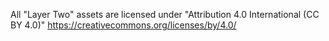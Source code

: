 All "Layer Two" assets are licensed under "Attribution 4.0 International (CC BY 4.0)" https://creativecommons.org/licenses/by/4.0/
